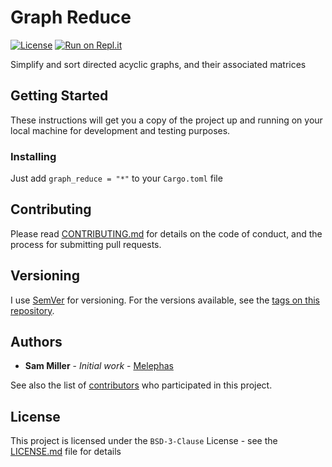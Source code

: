 # Graph Reduce

[![License](https://img.shields.io/badge/License-BSD%203--Clause-blue.svg)](https://opensource.org/licenses/BSD-3-Clause)
[![Run on Repl.it](https://repl.it/badge/github/Melephas/graph_reduce)](https://repl.it/github/Melephas/graph_reduce)

Simplify and sort directed acyclic graphs, and their associated matrices


## Getting Started

These instructions will get you a copy of the project up and running on your local machine for development and testing purposes. 

### Installing

Just add `graph_reduce = "*"` to your `Cargo.toml` file



## Contributing

Please read [CONTRIBUTING.md](https://gist.github.com/PurpleBooth/b24679402957c63ec426) for details on the code of conduct, and the process for submitting pull requests.

## Versioning

I use [SemVer](http://semver.org/) for versioning. For the versions available, see the [tags on this repository](https://github.com/Melephas/graph_reduce/tags). 

## Authors

* **Sam Miller** - *Initial work* - [Melephas](https://github.com/Melephas)

See also the list of [contributors](https://github.com/Melephas/graph_reduce/graphs/contributors) who participated in this project.

## License

This project is licensed under the `BSD-3-Clause` License - see the [LICENSE.md](LICENSE.md) file for details

